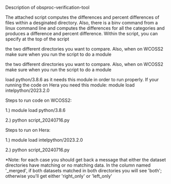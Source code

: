 Description of obsproc-verification-tool

The attached script computes the differences and percent differences of files within a desginated directory.
Also, there is a binv command from a linux command line and computes the differences for all the categories
and produces a difference and percent difference.  Within the script, you can specify at the top of the script

the two different directories you want to compare.  Also, when on WCOSS2 make sure when you run the script to do a module 

the two different directories you want to compare.  Also, when on WCOSS2 make sure when you run the script to do a module

load python/3.8.6 as it needs this module in order to run properly. If your running the code on Hera you need this module: module load intelpython/2023.2.0

Steps to run code on WCOSS2:

1.) module load python/3.8.6

2.) python script_20240716.py

Steps to run on Hera:

1.) module load intelpython/2023.2.0

2.) python script_20240716.py

*Note: for each case you should get back a message that either the dataset directories have matching or no matching data.  In the column named '_merged', if both datasets matched in both directories you will see 'both'; otherwise you'll get either 'right_only' or 'left_only'
